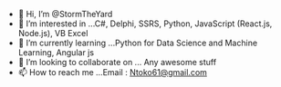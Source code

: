 - 👋 Hi, I’m @StormTheYard
- 👀 I’m interested in ...C#, Delphi, SSRS, Python, JavaScript (React.js, Node.js), VB Excel
- 🌱 I’m currently learning ...Python for Data Science and Machine Learning, Angular js
- 💞️ I’m looking to collaborate on ... Any awesome stuff
- 📫 How to reach me ...Email : Ntoko61@gmail.com

<!---
StormTheYard/StormTheYard is a ✨ special ✨ repository because its `README.md` (this file) appears on your GitHub profile.
You can click the Preview link to take a look at your changes.
--->
